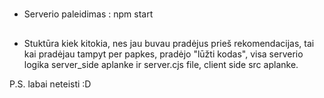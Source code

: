 #
- Serverio paleidimas : npm start

## 
- Stuktūra kiek kitokia, nes jau buvau pradėjus prieš rekomendacijas, tai kai pradėjau tampyt per papkes, pradėjo "lūžti kodas", visa serverio logika server_side aplanke ir server.cjs file, client side src aplanke. 

P.S. labai neteisti :D 